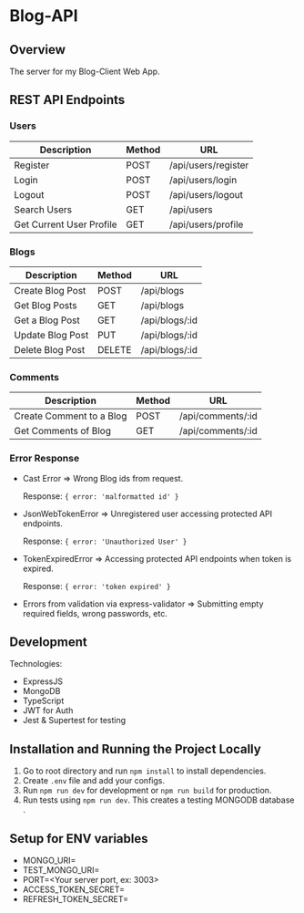 # Blog-API

## Overview

The server for my Blog-Client Web App.

## REST API Endpoints

### Users

| Description              | Method | URL                 |
| ------------------------ | ------ | ------------------- |
| Register                 | POST   | /api/users/register |
| Login                    | POST   | /api/users/login    |
| Logout                   | POST   | /api/users/logout   |
| Search Users             | GET    | /api/users          |
| Get Current User Profile | GET    | /api/users/profile  |

### Blogs

| Description      | Method | URL            |
| ---------------- | ------ | -------------- |
| Create Blog Post | POST   | /api/blogs     |
| Get Blog Posts   | GET    | /api/blogs     |
| Get a Blog Post  | GET    | /api/blogs/:id |
| Update Blog Post | PUT    | /api/blogs/:id |
| Delete Blog Post | DELETE | /api/blogs/:id |

### Comments

| Description              | Method | URL               |
| ------------------------ | ------ | ----------------- |
| Create Comment to a Blog | POST   | /api/comments/:id |
| Get Comments of Blog     | GET    | /api/comments/:id |

### Error Response

- Cast Error => Wrong Blog ids from request.

  Response: `{ error: 'malformatted id' }`

- JsonWebTokenError => Unregistered user accessing protected API endpoints.

  Response: `{ error: 'Unauthorized User' }`

- TokenExpiredError => Accessing protected API endpoints when token is expired.

  Response: `{ error: 'token expired' }`

- Errors from validation via express-validator => Submitting empty required fields, wrong passwords, etc.

## Development

Technologies:

- ExpressJS
- MongoDB
- TypeScript
- JWT for Auth
- Jest & Supertest for testing

## Installation and Running the Project Locally

1. Go to root directory and run `npm install` to install dependencies.
2. Create `.env` file and add your configs.
3. Run `npm run dev` for development or `npm run build` for production.
4. Run tests using `npm run dev`. This creates a testing MONGODB database .

## Setup for ENV variables

- MONGO_URI=<URI used to connect to a production MongoDB database>
- TEST_MONGO_URI=<URI used to connect to a test MongoDB database>
- PORT=<Your server port, ex: 3003>
- ACCESS_TOKEN_SECRET=<Secret for your access tokens>
- REFRESH_TOKEN_SECRET=<Secret for your refresh tokens>
